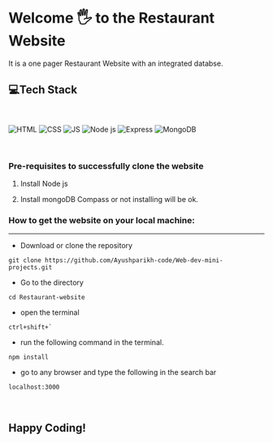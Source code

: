 # Welcome 🖐 to the Restaurant Website
It is a one pager Restaurant Website with an integrated databse.



## 💻Tech Stack
<br>

![HTML](https://img.shields.io/badge/html5%20-%23E34F26.svg?&style=for-the-badge&logo=html5&logoColor=white)
![CSS](https://img.shields.io/badge/css3%20-%231572B6.svg?&style=for-the-badge&logo=css3&logoColor=white)
![JS](https://img.shields.io/badge/javascript%20-%23323330.svg?&style=for-the-badge&logo=javascript&logoColor=%23F7DF1E)
![Node js](https://img.shields.io/badge/nodejst%20-%23323330.svg?&style=for-the-badge&logo=javascript&logoColor=%23F7DF1E)
![Express](https://img.shields.io/badge/express%20-%23323330.svg?&style=for-the-badge&logo=javascript&logoColor=%23F7DF1E)
![MongoDB](https://img.shields.io/badge/mongodb%20-%23323330.svg?&style=for-the-badge&logo=javascript&logoColor=%23F7DF1E)

<br>

### Pre-requisites to successfully clone the website

1. Install Node js

2. Install mongoDB Compass or not installing will be ok.

### How to get the website on your local machine:

---

- Download or clone the repository

```
git clone https://github.com/Ayushparikh-code/Web-dev-mini-projects.git
```

- Go to the directory
```
cd Restaurant-website
````

- open the terminal 
```
ctrl+shift+`
```

- run the following command in the terminal.
```
npm install
```

- go to any browser and type the following in the search bar
```
localhost:3000
```

<br>



## Happy Coding!